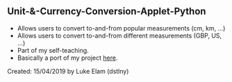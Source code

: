 ## Unit-&-Currency-Conversion-Applet-Python
- Allows users to convert to-and-from popular measurements (cm, km, ...)
- Allows users to convert to-and-from different measurements (GBP, US, ...)
- Part of my self-teaching.
- Basically a port of my project [here](https://github.com/dstlny/Unit-and-Currency-Conversion-applet).

Created: 15/04/2019 by Luke Elam (dstlny)
